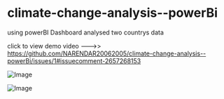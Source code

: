 # climate-change-analysis--powerBi
using powerBI Dashboard analysed two countrys data


click to view demo video --->>
https://github.com/NARENDAR20062005/climate-change-analysis--powerBi/issues/1#issuecomment-2657268153

![Image](https://github.com/user-attachments/assets/61eed732-0e95-4f90-b81c-38cfc8d32a8e)



![Image](https://github.com/user-attachments/assets/52079bdc-ae1f-4623-936b-207c847ef438)
